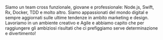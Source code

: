 Siamo un team cross funzionale, giovane e professionale: Node.js, Swift, Rx, Docker, TDD e molto altro. Siamo appassionati del mondo digital e sempre aggiornati sulle ultime tendenze in ambito marketing e design.
Lavoriamo in un ambiente creativo e Agile e abbiamo capito che per raggiungere gli ambiziosi risultati che ci prefiggiamo serve determinazione e divertimento!